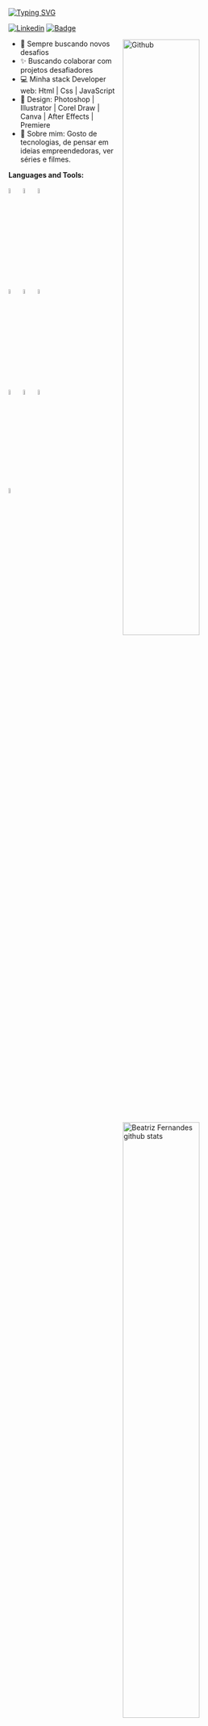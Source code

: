 [![Typing SVG](https://readme-typing-svg.herokuapp.com?color=%FF6F9C&lines=Beatriz+Fernandes)](https://github.com/beadevbr)

[![Linkedin](https://img.shields.io/badge/-LinkedIn-blue?style=flat&logo=Linkedin&logoColor=white)](https://www.linkedin.com/in/Beatriz-fernandes-7985a6202/)
[![ Badge](https://img.shields.io/badge/-Portifólio-black?style=flat&logoColor=white&link=https://www.linkedin.com/in/beatriz-fernandes-7985a6202/)](https://beadevbr.vercel.app/)

<img width="55%" align="right" alt="Github" src="https://raw.githubusercontent.com/onimur/.github/master/.resources/git-header.svg" />
<p>
    <!-- GitHub Stats Card -->  
  
  <a href="https://github.com/beadevbr">
    <img width="55%" align="right" alt="Beatriz Fernandes github stats" src="https://github-readme-stats.vercel.app/api?username=beadevbr&show_icons=true&hide_border=true&theme=apprentice&hide_border=true&bg_color=0D1117" />
  </a>

- 🚀   Sempre buscando novos desafios<br/>
- ✨   Buscando colaborar com projetos desafiadores<br/>
- 💻   Minha stack Developer web: Html | Css | JavaScript<br/>
- 🎨   Design: Photoshop | Illustrator | Corel Draw | Canva | After Effects | Premiere<br/>
- 💬   Sobre mim: Gosto de tecnologias, de pensar em ideias empreendedoras, ver séries e filmes.


**Languages and Tools:**

  
  <!-- Your languages and tools. Be careful with the alignment. 
  You can use this sites to get logos: https://www.vectorlogo.zone or https://simpleicons.org/
  -->
  <code><img width="5%" src="https://www.svgrepo.com/show/373669/html.svg"></code>
  <code><img width="5%" src="https://www.svgrepo.com/show/373535/css.svg"></code>
  <code><img width="5%" src="https://www.svgrepo.com/show/355081/js.svg"></code>
  <br />
  <code><img width="5%" src="https://www.svgrepo.com/show/373623/git.svg"></code>
  <code><img width="5%" src="https://www.svgrepo.com/show/341847/github.svg"></code>
  <code><img width="5%" src="https://cdn-icons-png.flaticon.com/512/5968/5968520.png"></code>
  <br />
  <code><img width="5%" src="https://cdn-icons-png.flaticon.com/512/136/136518.png"></code>
  <code><img width="5%" src="https://cdn-icons-png.flaticon.com/512/2844/2844431.png"></code>
  <code><img width="5%" src="https://cdn-icons-png.flaticon.com/512/5968/5968428.png"></code>
  <br />
  <code><img width="5%" src="https://cdn-icons-png.flaticon.com/512/5968/5968525.png"></code>
</p>
